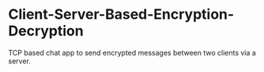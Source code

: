 # Client-Server-Based-Encryption-Decryption
TCP based chat app to send encrypted messages between two clients via a server.
